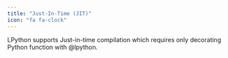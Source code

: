 ```yaml
---
title: "Just-In-Time (JIT)"
icon: "fa fa-clock"
---
```

LPython supports Just-in-time compilation which requires only decorating Python function with @lpython.
